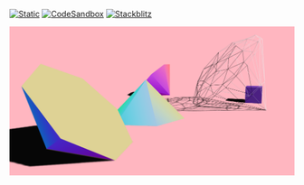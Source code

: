 [![Static](https://img.shields.io/badge/demo-%23646CFF.svg?logo=html5&logoColor=white)](https://pmndrs.github.io/examples/physics-with-convex-polyhedrons)
[![CodeSandbox](https://img.shields.io/badge/codesandbox-040404?logo=codesandbox&logoColor=DBDBDB)](https://codesandbox.io/s/github/pmndrs/examples/tree/main/apps/physics-with-convex-polyhedrons)
[![Stackblitz](https://img.shields.io/badge/stackblitz-fff?logo=Stackblitz&logoColor=1389FD)](https://stackblitz.com/github/pmndrs/examples/tree/main/apps/physics-with-convex-polyhedrons)

![](thumbnail.png)


